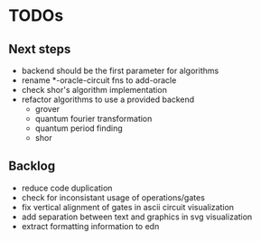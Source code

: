 # TODOs

## Next steps
* backend should be the first parameter for algorithms
* rename *-oracle-circuit fns to add-oracle
* check shor's algorithm implementation
* refactor algorithms to use a provided backend
  * grover
  * quantum fourier transformation
  * quantum period finding
  * shor

## Backlog
* reduce code duplication
* check for inconsistant usage of operations/gates
* fix vertical alignment of gates in ascii circuit visualization
* add separation between text and graphics in svg visualization
* extract formatting information to edn
